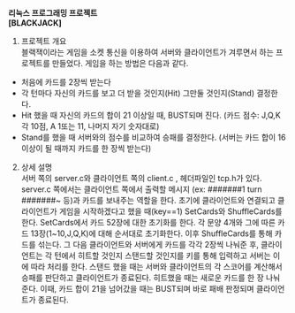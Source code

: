 <strong>리눅스 프로그래밍 프로젝트</strong><br>
<strong>[BLACKJACK]</strong>

1.	프로젝트 개요 <br>
블랙잭이라는 게임을 소켓 통신을 이용하여 서버와 클라이언트가 겨루면서 하는 프로젝트를 만들었다. 게임을 하는 방법은 다음과 같다.
-	처음에 카드를 2장씩 받는다
-	각 턴마다 자신의 카드를 보고 더 받을 것인지(Hit) 그만둘 것인지(Stand) 결정한다.
-	Hit 했을 때 자신의 카드의 합이 21 이상일 때, BUST되며 진다.
(카드 점수: J,Q,K 각 10점, A 1또는 11, 나머지 자기 숫자대로)
-	Stand를 했을 때 서버와의 점수를 비교하여 승패를 결정한다.
(서버는 카드 합이 16이상이 될 때까지 카드를 한 장씩 받는다)
 
2.	상세 설명  <br>
서버 쪽의 server.c와 클라이언트 쪽의 client.c , 헤더파일인 tcp.h가 있다. 
server.c 쪽에서는 클라이언트 쪽에서 출력할 메시지 (ex: #######1 turn #######~ 등)과 카드를 보내주는 역할을 한다. 초기에 클라이언트와 연결되고 클라이언트가 게임을 시작하겠다고 했을 때(key==1)  SetCards와 ShuffleCards를 한다. SetCards에서 카드 52장에 대한 초기화를 한다. 각 문양 4개와 그에 따른 카드 13장(1~10,J,Q,K)에 대해 순서대로 초기화한다. 이후 ShuffleCards를 통해 카드를 섞는다. 그 다음 클라이언트와 서버에게 카드를 각각 2장씩 나눠준 후, 클라이언트는 각 턴에서 히트할 것인지 스탠드할 것인지를 키를 통해 입력하고 서버는 이에 따라 처리를 한다. 스탠드 했을 때는 서버와 클라이언트의 각 스코어를 계산해서 승패를 판단하고 클라이언트가 종료된다. 히트했을 때는 새로운 카드를 한 장 나눠준다. 이때, 카드 합이 21을 넘어갔을 때는 BUST되며 바로 패배 판정되며 클라이언트가 종료된다.

